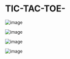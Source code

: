 # TIC-TAC-TOE-

![image](https://github.com/Muskan-Thakur/TIC-TAC-TOE-/assets/106293646/d6946e24-9b11-4353-9f37-1f4265dd4715)

![image](https://github.com/Muskan-Thakur/TIC-TAC-TOE-/assets/106293646/600071cd-ac1c-4441-8dfc-9ce748a472aa)

![image](https://github.com/Muskan-Thakur/TIC-TAC-TOE-/assets/106293646/93c654e4-6fe1-45e0-b77e-e7aab9667cb1)

![image](https://github.com/Muskan-Thakur/TIC-TAC-TOE-/assets/106293646/223edebb-ec08-48ab-bd3e-aa896c36cfd1)




